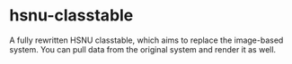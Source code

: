 # hsnu-classtable
A fully rewritten HSNU classtable, which aims to replace the image-based system. You can pull data from the original system and render it as well.
